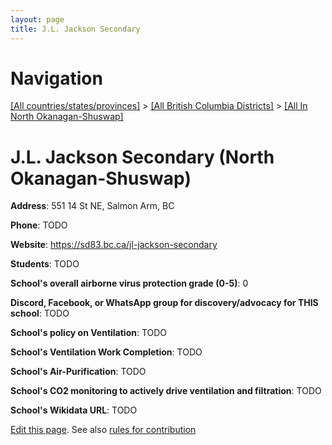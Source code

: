 ```yaml
---
layout: page
title: J.L. Jackson Secondary
---
```

# Navigation

[[All countries/states/provinces]](../../..) > [[All British Columbia Districts]](../..) > [[All In North Okanagan-Shuswap]](..)

# J.L. Jackson Secondary (North Okanagan-Shuswap)

**Address**: 551 14 St NE, Salmon Arm, BC

**Phone**: TODO

**Website**: <https://sd83.bc.ca/jl-jackson-secondary>

**Students**: TODO

**School's overall airborne virus protection grade (0-5)**: 0

**Discord, Facebook, or WhatsApp group for discovery/advocacy for THIS school**: TODO

**School's policy on Ventilation**: TODO

**School's Ventilation Work Completion**: TODO

**School's Air-Purification**: TODO

**School's CO2 monitoring to actively drive ventilation and filtration**: TODO

**School's Wikidata URL**: TODO


[Edit this page](https://github.com/ventilate-schools/BC/edit/main/./North_Okanagan-Shuswap/J.L._Jackson_Secondary.md). See also [rules for contribution](../../../contribution-rules/)